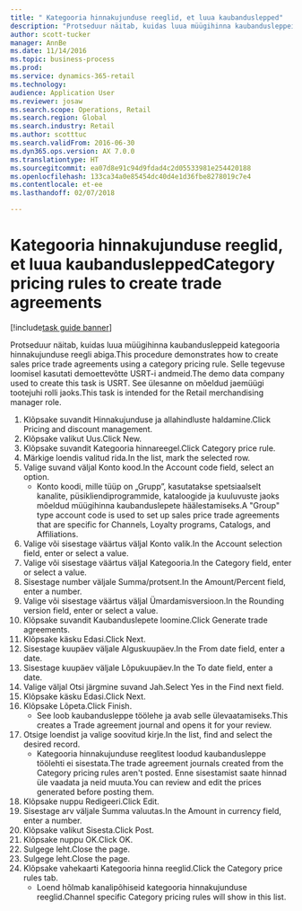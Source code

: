 ```yaml
--- 
title: " Kategooria hinnakujunduse reeglid, et luua kaubanduslepped"
description: "Protseduur näitab, kuidas luua müügihinna kaubandusleppeid kategooria hinnakujunduse reegli abiga."
author: scott-tucker
manager: AnnBe
ms.date: 11/14/2016
ms.topic: business-process
ms.prod: 
ms.service: dynamics-365-retail
ms.technology: 
audience: Application User
ms.reviewer: josaw
ms.search.scope: Operations, Retail
ms.search.region: Global
ms.search.industry: Retail
ms.author: scotttuc
ms.search.validFrom: 2016-06-30
ms.dyn365.ops.version: AX 7.0.0
ms.translationtype: HT
ms.sourcegitcommit: ea07d8e91c94d9fdad4c2d05533981e254420188
ms.openlocfilehash: 133ca34a0e85454dc40d4e1d36fbe8278019c7e4
ms.contentlocale: et-ee
ms.lasthandoff: 02/07/2018

---
```

# <a name="category-pricing-rules-to-create-trade-agreements"></a><span data-ttu-id="76cdb-103"> Kategooria hinnakujunduse reeglid, et luua kaubanduslepped</span><span class="sxs-lookup"><span data-stu-id="76cdb-103">Category pricing rules to create trade agreements</span></span>

[!include[task guide banner](../includes/task-guide-banner.md)]

<span data-ttu-id="76cdb-104">Protseduur näitab, kuidas luua müügihinna kaubandusleppeid kategooria hinnakujunduse reegli abiga.</span><span class="sxs-lookup"><span data-stu-id="76cdb-104">This procedure demonstrates how to create sales price trade agreements using a category pricing rule.</span></span> <span data-ttu-id="76cdb-105">Selle tegevuse loomisel kasutati demoettevõtte USRT-i andmeid.</span><span class="sxs-lookup"><span data-stu-id="76cdb-105">The demo data company used to create this task is USRT.</span></span> <span data-ttu-id="76cdb-106">See ülesanne on mõeldud jaemüügi tootejuhi rolli jaoks.</span><span class="sxs-lookup"><span data-stu-id="76cdb-106">This task is intended for the Retail merchandising manager role.</span></span>

1. <span data-ttu-id="76cdb-107">Klõpsake suvandit Hinnakujunduse ja allahindluste haldamine.</span><span class="sxs-lookup"><span data-stu-id="76cdb-107">Click Pricing and discount management.</span></span>
2. <span data-ttu-id="76cdb-108">Klõpsake valikut Uus.</span><span class="sxs-lookup"><span data-stu-id="76cdb-108">Click New.</span></span>
3. <span data-ttu-id="76cdb-109">Klõpsake suvandit Kategooria hinnareegel.</span><span class="sxs-lookup"><span data-stu-id="76cdb-109">Click Category price rule.</span></span>
4. <span data-ttu-id="76cdb-110">Märkige loendis valitud rida.</span><span class="sxs-lookup"><span data-stu-id="76cdb-110">In the list, mark the selected row.</span></span>
5. <span data-ttu-id="76cdb-111">Valige suvand väljal Konto kood.</span><span class="sxs-lookup"><span data-stu-id="76cdb-111">In the Account code field, select an option.</span></span>
    * <span data-ttu-id="76cdb-112">Konto koodi, mille tüüp on „Grupp”, kasutatakse spetsiaalselt kanalite, püsikliendiprogrammide, kataloogide ja kuuluvuste jaoks mõeldud müügihinna kaubanduslepete häälestamiseks.</span><span class="sxs-lookup"><span data-stu-id="76cdb-112">A "Group" type account code is used to set up sales price trade agreements that are specific for Channels, Loyalty programs, Catalogs, and Affiliations.</span></span>  
6. <span data-ttu-id="76cdb-113">Valige või sisestage väärtus väljal Konto valik.</span><span class="sxs-lookup"><span data-stu-id="76cdb-113">In the Account selection field, enter or select a value.</span></span>
7. <span data-ttu-id="76cdb-114">Valige või sisestage väärtus väljal Kategooria.</span><span class="sxs-lookup"><span data-stu-id="76cdb-114">In the Category field, enter or select a value.</span></span>
8. <span data-ttu-id="76cdb-115">Sisestage number väljale Summa/protsent.</span><span class="sxs-lookup"><span data-stu-id="76cdb-115">In the Amount/Percent field, enter a number.</span></span>
9. <span data-ttu-id="76cdb-116">Valige või sisestage väärtus väljal Ümardamisversioon.</span><span class="sxs-lookup"><span data-stu-id="76cdb-116">In the Rounding version field, enter or select a value.</span></span>
10. <span data-ttu-id="76cdb-117">Klõpsake suvandit Kaubanduslepete loomine.</span><span class="sxs-lookup"><span data-stu-id="76cdb-117">Click Generate trade agreements.</span></span>
11. <span data-ttu-id="76cdb-118">Klõpsake käsku Edasi.</span><span class="sxs-lookup"><span data-stu-id="76cdb-118">Click Next.</span></span>
12. <span data-ttu-id="76cdb-119">Sisestage kuupäev väljale Alguskuupäev.</span><span class="sxs-lookup"><span data-stu-id="76cdb-119">In the From date field, enter a date.</span></span>
13. <span data-ttu-id="76cdb-120">Sisestage kuupäev väljale Lõpukuupäev.</span><span class="sxs-lookup"><span data-stu-id="76cdb-120">In the To date field, enter a date.</span></span>
14. <span data-ttu-id="76cdb-121">Valige väljal Otsi järgmine suvand Jah.</span><span class="sxs-lookup"><span data-stu-id="76cdb-121">Select Yes in the Find next field.</span></span>
15. <span data-ttu-id="76cdb-122">Klõpsake käsku Edasi.</span><span class="sxs-lookup"><span data-stu-id="76cdb-122">Click Next.</span></span>
16. <span data-ttu-id="76cdb-123">Klõpsake Lõpeta.</span><span class="sxs-lookup"><span data-stu-id="76cdb-123">Click Finish.</span></span>
    * <span data-ttu-id="76cdb-124">See loob kaubandusleppe töölehe ja avab selle ülevaatamiseks.</span><span class="sxs-lookup"><span data-stu-id="76cdb-124">This creates a Trade agreement journal and opens it for your review.</span></span>  
17. <span data-ttu-id="76cdb-125">Otsige loendist ja valige soovitud kirje.</span><span class="sxs-lookup"><span data-stu-id="76cdb-125">In the list, find and select the desired record.</span></span>
    * <span data-ttu-id="76cdb-126">Kategooria hinnakujunduse reeglitest loodud kaubandusleppe töölehti ei sisestata.</span><span class="sxs-lookup"><span data-stu-id="76cdb-126">The trade agreement journals created from the Category pricing rules aren't posted.</span></span> <span data-ttu-id="76cdb-127">Enne sisestamist saate hinnad üle vaadata ja neid muuta.</span><span class="sxs-lookup"><span data-stu-id="76cdb-127">You can  review and edit the prices generated before posting them.</span></span>  
18. <span data-ttu-id="76cdb-128">Klõpsake nuppu Redigeeri.</span><span class="sxs-lookup"><span data-stu-id="76cdb-128">Click Edit.</span></span>
19. <span data-ttu-id="76cdb-129">Sisestage arv väljale Summa valuutas.</span><span class="sxs-lookup"><span data-stu-id="76cdb-129">In the Amount in currency field, enter a number.</span></span>
20. <span data-ttu-id="76cdb-130">Klõpsake valikut Sisesta.</span><span class="sxs-lookup"><span data-stu-id="76cdb-130">Click Post.</span></span>
21. <span data-ttu-id="76cdb-131">Klõpsake nuppu OK.</span><span class="sxs-lookup"><span data-stu-id="76cdb-131">Click OK.</span></span>
22. <span data-ttu-id="76cdb-132">Sulgege leht.</span><span class="sxs-lookup"><span data-stu-id="76cdb-132">Close the page.</span></span>
23. <span data-ttu-id="76cdb-133">Sulgege leht.</span><span class="sxs-lookup"><span data-stu-id="76cdb-133">Close the page.</span></span>
24. <span data-ttu-id="76cdb-134">Klõpsake vahekaarti Kategooria hinna reeglid.</span><span class="sxs-lookup"><span data-stu-id="76cdb-134">Click the Category price rules tab.</span></span>
    * <span data-ttu-id="76cdb-135">Loend hõlmab kanalipõhiseid kategooria hinnakujunduse reeglid.</span><span class="sxs-lookup"><span data-stu-id="76cdb-135">Channel specific Category pricing rules will show in this list.</span></span>  


